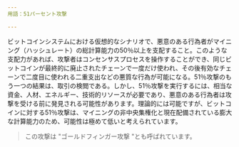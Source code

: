 ```yaml
---
用語：51パーセント攻撃

---
```

ビットコインシステムにおける仮想的なシナリオで、悪意のある行為者がマイニング（ハッシュレート）の総計算能力の50％以上を支配すること。このような支配力があれば、攻撃者はコンセンサスプロセスを操作することができ、同じビットコインが最終的に廃止されたチェーンで一度だけ使われ、その後有効なチェーンで二度目に使われる二重支出などの悪質な行為が可能になる。51％攻撃のもう一つの結果は、取引の検閲である。しかし、51％攻撃を実行するには、相当な資金、人材、エネルギー、技術的リソースが必要であり、悪意のある行為者は攻撃を受ける前に発見される可能性があります。理論的には可能ですが、ビットコインに対する51％攻撃は、マイニングの非中央集権化と現在配備されている膨大な計算能力のため、可能性は極めて低いと考えられています。

> この攻撃は "ゴールドフィンガー攻撃 "とも呼ばれています。